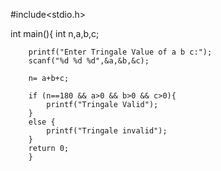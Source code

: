 #include<stdio.h>


int main(){
int n,a,b,c;

        printf("Enter Tringale Value of a b c:");
        scanf("%d %d %d",&a,&b,&c);

        n= a+b+c;

        if (n==180 && a>0 && b>0 && c>0){
            printf("Tringale Valid");
        }
        else {
            printf("Tringale invalid");
        }
        return 0;
        }

